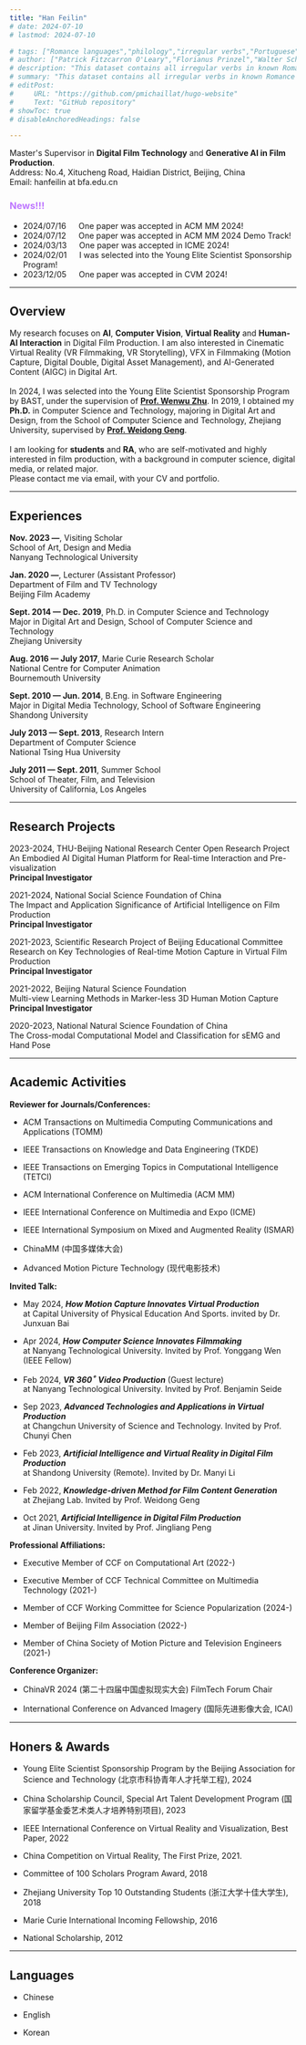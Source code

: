 ```yaml
---
title: "Han Feilin" 
# date: 2024-07-10
# lastmod: 2024-07-10

# tags: ["Romance languages","philology","irregular verbs","Portuguese","Italian","French","Spanish"]
# author: ["Patrick Fitzcarron O'Leary","Florianus Prinzel","Walter Schoeffler-Henschell","Detlev Amadeus Unterholzer", "Dieter Vogelsang","Moritz-Maria von Igelfeld"]
# description: "This dataset contains all irregular verbs in known Romance languages."
# summary: "This dataset contains all irregular verbs in known Romance languages."
# editPost:
#     URL: "https://github.com/pmichaillat/hugo-website"
#     Text: "GitHub repository"
# showToc: true
# disableAnchoredHeadings: false

---
```

Master's Supervisor in **Digital Film Technology** and **Generative AI in Film Production**. 
<br>
Address: No.4, Xitucheng Road, Haidian District, Beijing, China
<br>
Email: hanfeilin at bfa.edu.cn
<br>


### <font color=' BE77FF '> News!!! </font>


+ 2024/07/16 &emsp;  One paper was accepted in ACM MM 2024!<br>
+ 2024/07/12 &emsp;  One paper was accepted in ACM MM 2024 Demo Track!<br>
+ 2024/03/13 &emsp;  One paper was accepted in ICME 2024!<br>
+ 2024/02/01 &emsp;  I was selected into the Young Elite Scientist Sponsorship Program!<br>
+ 2023/12/05 &emsp;  One paper was accepted in CVM 2024!<br>


---

## Overview

My research focuses on **AI**, **Computer Vision**, **Virtual Reality** and **Human-AI Interaction** in Digital Film Production.
I am also interested in Cinematic Virtual Reality (VR Filmmaking, VR Storytelling), 
VFX in Filmmaking (Motion Capture, Digital Double, Digital Asset Management), 
and AI-Generated Content (AIGC) in Digital Art.
<br><br>
In 2024, I was selected into the Young Elite Scientist Sponsorship Program by BAST, under the supervision of [**Prof. Wenwu Zhu**](https://www.cs.tsinghua.edu.cn/csen/info/1306/4336.htm). 
In 2019, I obtained my **Ph.D.** in Computer Science and Technology, majoring in Digital Art and Design, 
from the School of Computer Science and Technology, Zhejiang University, supervised by [**Prof. Weidong Geng**](https://person.zju.edu.cn/en/capggeng#0). 
<br><br>
I am looking for **students** and **RA**, who are self-motivated and highly interested in film production, with a background in computer science, digital media, or related major.
<br>Please contact me via email, with your CV and portfolio.


---

## Experiences

**Nov. 2023 —**, Visiting Scholar
<br>
School of Art, Design and Media
<br>
Nanyang Technological University


**Jan. 2020 —**, Lecturer (Assistant Professor)
<br>
Department of Film and TV Technology
<br>
Beijing Film Academy


**Sept. 2014 — Dec. 2019**, Ph.D. in Computer Science and Technology
<br>
Major in Digital Art and Design, School of Computer Science and Technology
<br>
Zhejiang University


**Aug. 2016 — July 2017**, Marie Curie Research Scholar
<br>
National Centre for Computer Animation
<br>
Bournemouth University


**Sept. 2010 — Jun. 2014**, B.Eng. in Software Engineering
<br>
Major in Digital Media Technology, School of Software Engineering
<br>
Shandong University


**July 2013 — Sept. 2013**, Research Intern
<br>
Department of Computer Science
<br>
National Tsing Hua University

**July 2011 — Sept. 2011**, Summer School
<br>
School of Theater, Film, and Television
<br>
University of California, Los Angeles


---

## Research Projects

2023-2024, THU-Beijing National Research Center Open Research Project
<br>
An Embodied AI Digital Human Platform for Real-time Interaction and Pre-visualization
<br>
**Principal Investigator**


2021-2024, National Social Science Foundation of China
<br>
The Impact and Application Significance of Artificial Intelligence on Film Production
<br>
**Principal Investigator**


2021-2023, Scientific Research Project of Beijing Educational Committee
<br>
Research on Key Technologies of Real-time Motion Capture in Virtual Film Production
<br>
**Principal Investigator**


2021-2022, Beijing Natural Science Foundation
<br>
Multi-view Learning Methods in Marker-less 3D Human Motion Capture
<br>
**Principal Investigator**


2020-2023, National Natural Science Foundation of China
<br>
The Cross-modal Computational Model and Classification for sEMG and Hand Pose



<!-- + Construction of the Spanish and French datasets: [paper](https://pascalmichaillat.org/2.pdf) -->


---

## Academic Activities


**Reviewer for Journals/Conferences:**

+ ACM Transactions on Multimedia Computing Communications and Applications (TOMM)

+ IEEE Transactions on Knowledge and Data Engineering (TKDE)

+ IEEE Transactions on Emerging Topics in Computational Intelligence (TETCI)

+ ACM International Conference on Multimedia (ACM MM)

+ IEEE International Conference on Multimedia and Expo (ICME)

+ IEEE International Symposium on Mixed and Augmented Reality (ISMAR)

+ ChinaMM (中国多媒体大会)

+ Advanced Motion Picture Technology (现代电影技术)


**Invited Talk:**

+ May 2024, ***How Motion Capture Innovates Virtual Production***<br>
at Capital University of Physical Education And Sports. invited by Dr. Junxuan Bai

+ Apr 2024, ***How Computer Science Innovates Filmmaking***<br>
at Nanyang Technological University. Invited by Prof. Yonggang Wen (IEEE Fellow)

+ Feb 2024, ***VR 360${^\circ}$ Video Production*** (Guest lecture)<br>
at Nanyang Technological University. Invited by Prof. Benjamin Seide

+ Sep 2023, ***Advanced Technologies and Applications in Virtual Production***<br>
at Changchun University of Science and Technology. Invited by Prof. Chunyi Chen

+ Feb 2023, ***Artificial Intelligence and Virtual Reality in Digital Film Production***<br>
at Shandong University (Remote). Invited by Dr. Manyi Li

+ Feb 2022, ***Knowledge-driven Method for Film Content Generation***<br>
at Zhejiang Lab. Invited by Prof. Weidong Geng

+ Oct 2021, ***Artificial Intelligence in Digital Film Production***<br>
at Jinan University. Invited by Prof. Jingliang Peng

**Professional Affiliations:**

+ Executive Member of CCF on Computational Art (2022-)

+ Executive Member of CCF Technical Committee on Multimedia Technology (2021-)

+ Member of CCF Working Committee for Science Popularization (2024-)

+ Member of Beijing Film Association (2022-)

+ Member of China Society of Motion Picture and Television Engineers (2021-)


**Conference Organizer:**

+ ChinaVR 2024 (第二十四届中国虚拟现实大会) FilmTech Forum Chair

+ International Conference on Advanced Imagery (国际先进影像大会, ICAI)


---


## Honers & Awards


+ Young Elite Scientist Sponsorship Program by the Beijing Association for Science and Technology (北京市科协青年人才托举工程), 2024

+ China Scholarship Council, Special Art Talent Development Program (国家留学基金委艺术类人才培养特别项目), 2023

+ IEEE International Conference on Virtual Reality and Visualization, Best Paper, 2022

+ China Competition on Virtual Reality, The First Prize, 2021.

+ Committee of 100 Scholars Program Award, 2018

+ Zhejiang University Top 10 Outstanding Students (浙江大学十佳大学生), 2018

+ Marie Curie International Incoming Fellowship, 2016

+ National Scholarship, 2012

---


## Languages

+ Chinese

+ English

+ Korean
